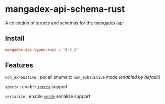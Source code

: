 # mangadex-api-schema-rust

A collection of structs and schemas for the [mangadex-api](https://github.com/tonymushah/mangadex-api)

## Install 

```toml
mangadex-api-types-rust = "0.3.2"
```

## Features 

`non_exhaustive` : put all enums to `non_exhaustive` mode _(enabled by default)_

`specta` : enable [`specta`](https://github.com/oscartbeaumont/specta) support

`serialize` : enable [`serde`](https://serde.rs/) serialize support